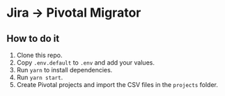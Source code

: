 # Jira -> Pivotal Migrator

## How to do it

1. Clone this repo.
2. Copy `.env.default` to `.env` and add your values.
3. Run `yarn` to install dependencies.
4. Run `yarn start`.
5. Create Pivotal projects and import the CSV files in the `projects` folder.
